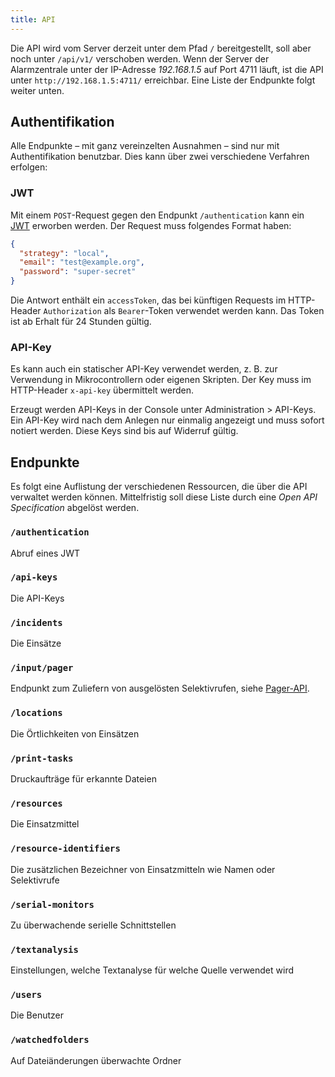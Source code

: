 ```yaml
---
title: API
---
```


Die API wird vom Server derzeit unter dem Pfad `/` bereitgestellt, soll aber noch unter `/api/v1/` verschoben werden.
Wenn der Server der Alarmzentrale unter der IP-Adresse _192.168.1.5_ auf Port 4711 läuft, ist die API unter `http://192.168.1.5:4711/` erreichbar.
Eine Liste der Endpunkte folgt weiter unten.

## Authentifikation
Alle Endpunkte – mit ganz vereinzelten Ausnahmen – sind nur mit Authentifikation benutzbar.
Dies kann über zwei verschiedene Verfahren erfolgen:

### JWT
Mit einem `POST`-Request gegen den Endpunkt `/authentication` kann ein [JWT](https://jwt.io/) erworben werden.
Der Request muss folgendes Format haben:
```json
{
  "strategy": "local",
  "email": "test@example.org",
  "password": "super-secret"
}
```
Die Antwort enthält ein `accessToken`, das bei künftigen Requests im HTTP-Header `Authorization` als `Bearer`-Token verwendet werden kann.
Das Token ist ab Erhalt für 24 Stunden gültig.

### API-Key
Es kann auch ein statischer API-Key verwendet werden, z. B. zur Verwendung in Mikrocontrollern oder eigenen Skripten.
Der Key muss im HTTP-Header `x-api-key` übermittelt werden.

Erzeugt werden API-Keys in der Console unter Administration > API-Keys.
Ein API-Key wird nach dem Anlegen nur einmalig angezeigt und muss sofort notiert werden.
Diese Keys sind bis auf Widerruf gültig.

## Endpunkte
Es folgt eine Auflistung der verschiedenen Ressourcen, die über die API verwaltet werden können.
Mittelfristig soll diese Liste durch eine _Open API Specification_ abgelöst werden.

### `/authentication`
Abruf eines JWT

### `/api-keys`
Die API-Keys

### `/incidents`
Die Einsätze

### `/input/pager`
Endpunkt zum Zuliefern von ausgelösten Selektivrufen, siehe [Pager-API](10_Quellen/Pager-API.md).

### `/locations`
Die Örtlichkeiten von Einsätzen

### `/print-tasks`
Druckaufträge für erkannte Dateien

### `/resources`
Die Einsatzmittel

### `/resource-identifiers`
Die zusätzlichen Bezeichner von Einsatzmitteln wie Namen oder Selektivrufe

### `/serial-monitors`
Zu überwachende serielle Schnittstellen

### `/textanalysis`
Einstellungen, welche Textanalyse für welche Quelle verwendet wird

### `/users`
Die Benutzer

### `/watchedfolders`
Auf Dateiänderungen überwachte Ordner